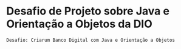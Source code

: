 # Desafio de Projeto sobre Java e Orientação a Objetos da DIO
```
Desafio: Criarum Banco Digital com Java e Orientação a Objetos


